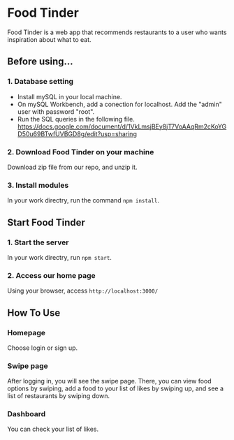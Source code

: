 
# Food Tinder
Food Tinder is a web app that recommends restaurants to a user who wants inspiration about what to eat.

## Before using...
### 1. Database setting
- Install mySQL in your local machine.
- On mySQL Workbench, add a conection for localhost. Add the "admin" user with password "root".
- Run the SQL queries in the following file.
https://docs.google.com/document/d/1VkLmsjBEy8jT7VoAAqRm2cKoYGD50u69BTwfUVBGD8g/edit?usp=sharing
### 2. Download Food Tinder on your machine
Download zip file from our repo, and unzip it.
### 3. Install modules
In your work directry, run the command `npm install`.

## Start Food Tinder
### 1. Start the server
In your work directry, run `npm start`.
### 2. Access our home page
Using your browser, access  `http://localhost:3000/`

## How To Use
### Homepage
Choose login or sign up.
### Swipe page
After logging in, you will see the swipe page. There, you can view food options by swiping, add a food to your list of likes by swiping up, and see a list of restaurants by swiping down.
### Dashboard
You can check your list of likes.